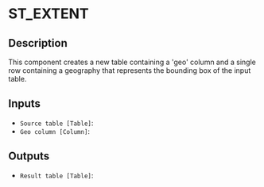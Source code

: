 
# ST_EXTENT
## Description

 This component creates a new table containing a 'geo' column and a single row
 containing a geography that represents the bounding box of the input table.
 
## Inputs
* `Source table [Table]`: 
* `Geo column [Column]`: 

## Outputs
* `Result table [Table]`: 
